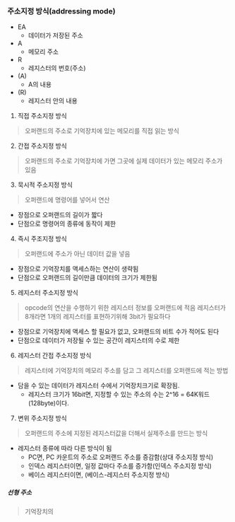 ### 주소지정 방식(addressing mode)
* EA
  * 데이터가 저장된 주소
* A
  * 메모리 주소
* R
  * 레지스터의 번호(주소)
* (A)
  * A의 내용
* (R)
  * 레지스터 안의 내용
1. 직접 주소지정 방식
> 오퍼랜드의 주소로 기억장치에 있는 메모리를 직접 읽는 방식
2. 간접 주소지정 방식
> 오퍼랜드의 주소로 기억장치에 가면 그곳에 실제 데이터가 있는 메모리 주소가 있음
3. 묵시적 주소지정 방식
> 오퍼랜드에 명령어를 넣어서 연산
* 장점으로 오퍼랜드의 길이가 짧다
* 단점으로 명령어의 종류에 동작이 제한
4. 즉시 주조지정 방식
> 오퍼랜드에 주소가 아닌 데이터 값을 넣음
* 장점으로 기억장치를 액세스하는 연산이 생략됨
* 단점으로 오퍼랜드의 길이만큼 데이터의 크기가 제한됨
5. 레지스터 주소지정 방식
> opcode의 연산을 수행하기 위한 레지스터 정보를 오퍼랜드에 적음
레지스터가 8개라면 1개의 레지스터를 표현하기위해 3bit가 필요하다
* 장점으로 기억장치에 액세스 할 필요가 없고, 오퍼랜드의 비트 수가 적어도 된다
* 단점으로 데이터가 저장될 수 있는 공간이 레지스터의 수로 제한
6. 레지스터 간접 주소지정 방식
> 레지스터에 기억장치의 메모리 주소를 담고 그 레지스터를 오퍼랜드에 적는 방법
* 담을 수 있는 데이터가 레지스터 수에서 기억장치크기로 확장됨.
  * 레지스터 크기가 16bit면, 지정할 수 있는 주소의 수는 2^16 = 64K워드(128byte)이다.
7. 변위 주소지정 방식
> 오퍼랜드의 주소에 지정된 레지스터값을 더해서 실제주소를 만드는 방식
* 레지스터 종류에 따라 다른 방식이 됨
  * PC면, PC 카운트의 주소로 오퍼랜드 주소를 증감함(상대 주소지정 방식)
  * 인덱스 레지스터이면, 일정 값마다 주소를 증가함(인덱스 주소지정 방식)
  * 베이스 레지스터이면, (베이스-레지스터 주소지정 방식)

##### 선형 주소
> 기억장치의 